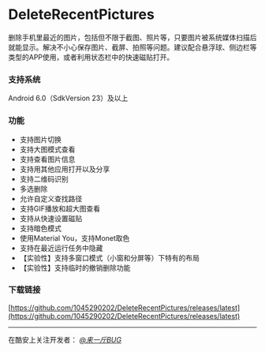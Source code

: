# DeleteRecentPictures
删除手机里最近的图片，包括但不限于截图、照片等，只要图片被系统媒体扫描后就能显示。解决不小心保存图片、截屏、拍照等问题。建议配合悬浮球、侧边栏等类型的APP使用，或者利用状态栏中的快速磁贴打开。

### 支持系统
Android 6.0（SdkVersion 23）及以上

### 功能
+ 支持图片切换
+ 支持大图模式查看
+ 支持查看图片信息
+ 支持用其他应用打开以及分享
+ 支持二维码识别
+ 多选删除
+ 允许自定义查找路径
+ 支持GIF播放和超大图查看
+ 支持从快速设置磁贴
+ 支持暗色模式
+ 使用Material You，支持Monet取色
+ 支持在最近运行任务中隐藏
+ 【实验性】支持多窗口模式（小窗和分屏等）下特有的布局
+ 【实验性】支持临时的撤销删除功能
 
### 下载链接
[https://github.com/1045290202/DeleteRecentPictures/releases/latest](https://github.com/1045290202/DeleteRecentPictures/releases/latest)

-------

在酷安上关注开发者： *[@来一斤BUG](https://www.coolapk.com/u/458995)*
